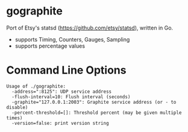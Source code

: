gographite
==========

Port of Etsy's statsd (https://github.com/etsy/statsd), written in Go.

* supports Timing, Counters, Gauges, Sampling
* supports percentage values

Command Line Options
====================

```
Usage of ./gographite:
  -address=":8125": UDP service address
  -flush-interval=10: Flush interval (seconds)
  -graphite="127.0.0.1:2003": Graphite service address (or - to disable)
  -percent-threshold=[]: Threshold percent (may be given multiple times)
  -version=false: print version string
```

